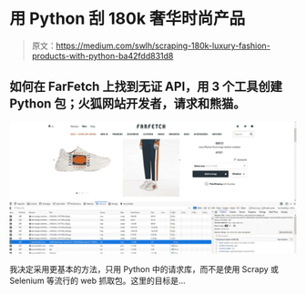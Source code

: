 # 用 Python 刮 180k 奢华时尚产品

> 原文：<https://medium.com/swlh/scraping-180k-luxury-fashion-products-with-python-ba42fdd831d8>

## 如何在 FarFetch 上找到无证 API，用 3 个工具创建 Python 包；火狐网站开发者，请求和熊猫。

![](img/f9d63d16297774b4536d39057dbcfb22.png)

我决定采用更基本的方法，只用 Python 中的请求库，而不是使用 Scrapy 或 Selenium 等流行的 web 抓取包。这里的目标是…